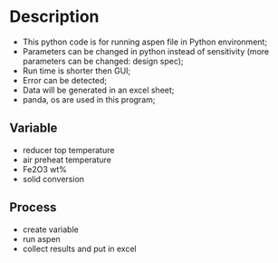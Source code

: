 # Description

- This python code is for running aspen file in Python environment;
- Parameters can be changed in python instead of sensitivity (more parameters can be changed: design spec);
- Run time is shorter then GUI;
- Error can be detected;
- Data will be generated in an excel sheet;
- panda, os are used in this program;

## Variable

- reducer top temperature
- air preheat temperature
- Fe2O3 wt%
- solid conversion

## Process

- create variable 
- run aspen
- collect results and put in excel

